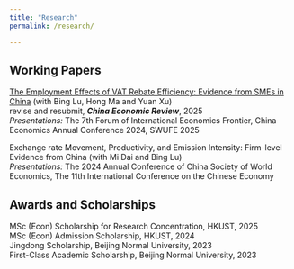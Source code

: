 ```yaml
---
title: "Research"
permalink: /research/

---
```



## Working Papers
[The Employment Effects of VAT Rebate Efficiency: Evidence from SMEs in China]() (with Bing Lu, Hong Ma and Yuan Xu)<br/>
revise and resubmit, ***China Economic Review***, 2025<br/>
*Presentations:* The 7th Forum of International Economics Frontier, China Economics Annual Conference 2024, SWUFE 2025

Exchange rate Movement, Productivity, and Emission Intensity: Firm-level Evidence from China (with Mi Dai and Bing Lu)<br/>
*Presentations:* The 2024 Annual Conference of China Society of World Economics, The 11th International Conference on the Chinese Economy


## Awards and Scholarships
MSc (Econ) Scholarship for Research Concentration, HKUST, 2025<br/>
MSc (Econ) Admission Scholarship, HKUST, 2024<br/>
Jingdong Scholarship, Beijing Normal University, 2023<br/>
First-Class Academic Scholarship, Beijing Normal University, 2023<br/>








 
